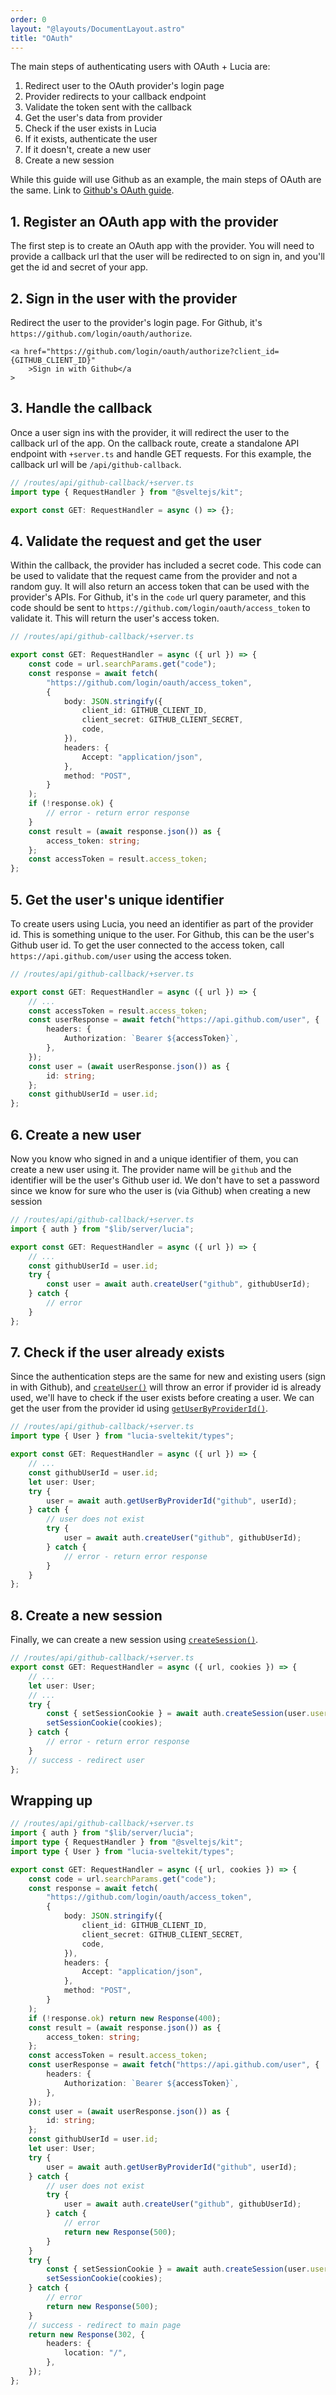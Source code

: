 ```yaml
---
order: 0
layout: "@layouts/DocumentLayout.astro"
title: "OAuth"
---
```


The main steps of authenticating users with OAuth + Lucia are:

1. Redirect user to the OAuth provider's login page
2. Provider redirects to your callback endpoint
3. Validate the token sent with the callback
4. Get the user's data from provider
5. Check if the user exists in Lucia
6. If it exists, authenticate the user
7. If it doesn't, create a new user
8. Create a new session

While this guide will use Github as an example, the main steps of OAuth are the same. Link to [Github's OAuth guide](https://docs.github.com/en/developers/apps/building-oauth-apps/authorizing-oauth-apps).

## 1. Register an OAuth app with the provider

The first step is to create an OAuth app with the provider. You will need to provide a callback url that the user will be redirected to on sign in, and you'll get the id and secret of your app.

## 2. Sign in the user with the provider

Redirect the user to the provider's login page. For Github, it's `https://github.com/login/oauth/authorize`.

```svelte
<a href="https://github.com/login/oauth/authorize?client_id={GITHUB_CLIENT_ID}"
    >Sign in with Github</a
>
```

## 3. Handle the callback

Once a user sign ins with the provider, it will redirect the user to the callback url of the app. On the callback route, create a standalone API endpoint with `+server.ts` and handle GET requests. For this example, the callback url will be `/api/github-callback`.

```ts
// /routes/api/github-callback/+server.ts
import type { RequestHandler } from "@sveltejs/kit";

export const GET: RequestHandler = async () => {};
```

## 4. Validate the request and get the user

Within the callback, the provider has included a secret code. This code can be used to validate that the request came from the provider and not a random guy. It will also return an access token that can be used with the provider's APIs. For Github, it's in the `code` url query parameter, and this code should be sent to `https://github.com/login/oauth/access_token` to validate it. This will return the user's access token.

```ts
// /routes/api/github-callback/+server.ts

export const GET: RequestHandler = async ({ url }) => {
    const code = url.searchParams.get("code");
    const response = await fetch(
        "https://github.com/login/oauth/access_token",
        {
            body: JSON.stringify({
                client_id: GITHUB_CLIENT_ID,
                client_secret: GITHUB_CLIENT_SECRET,
                code,
            }),
            headers: {
                Accept: "application/json",
            },
            method: "POST",
        }
    );
    if (!response.ok) {
        // error - return error response
    }
    const result = (await response.json()) as {
        access_token: string;
    };
    const accessToken = result.access_token;
};
```

## 5. Get the user's unique identifier

To create users using Lucia, you need an identifier as part of the provider id. This is something unique to the user. For Github, this can be the user's Github user id. To get the user connected to the access token, call `https://api.github.com/user` using the access token.

```ts
// /routes/api/github-callback/+server.ts

export const GET: RequestHandler = async ({ url }) => {
    // ...
    const accessToken = result.access_token;
    const userResponse = await fetch("https://api.github.com/user", {
        headers: {
            Authorization: `Bearer ${accessToken}`,
        },
    });
    const user = (await userResponse.json()) as {
        id: string;
    };
    const githubUserId = user.id;
};
```

## 6. Create a new user

Now you know who signed in and a unique identifier of them, you can create a new user using it. The provider name will be `github` and the identifier will be the user's Github user id. We don't have to set a password since we know for sure who the user is (via Github) when creating a new session

```ts
// /routes/api/github-callback/+server.ts
import { auth } from "$lib/server/lucia";

export const GET: RequestHandler = async ({ url }) => {
    // ...
    const githubUserId = user.id;
    try {
        const user = await auth.createUser("github", githubUserId);
    } catch {
        // error
    }
};
```

## 7. Check if the user already exists

Since the authentication steps are the same for new and existing users (sign in with Github), and [`createUser()`](/reference/api/server-api#createuser) will throw an error if provider id is already used, we'll have to check if the user exists before creating a user. We can get the user from the provider id using [`getUserByProviderId()`](/reference/api/server-api#getuserbyproviderid).

```ts
// /routes/api/github-callback/+server.ts
import type { User } from "lucia-sveltekit/types";

export const GET: RequestHandler = async ({ url }) => {
    // ...
    const githubUserId = user.id;
    let user: User;
    try {
        user = await auth.getUserByProviderId("github", userId);
    } catch {
        // user does not exist
        try {
            user = await auth.createUser("github", githubUserId);
        } catch {
            // error - return error response
        }
    }
};
```

## 8. Create a new session

Finally, we can create a new session using [`createSession()`](/reference/api/server-api#createsession).

```ts
// /routes/api/github-callback/+server.ts
export const GET: RequestHandler = async ({ url, cookies }) => {
    // ...
    let user: User;
    // ...
    try {
        const { setSessionCookie } = await auth.createSession(user.userId);
        setSessionCookie(cookies);
    } catch {
        // error - return error response
    }
    // success - redirect user
};
```

## Wrapping up

```ts
// /routes/api/github-callback/+server.ts
import { auth } from "$lib/server/lucia";
import type { RequestHandler } from "@sveltejs/kit";
import type { User } from "lucia-sveltekit/types";

export const GET: RequestHandler = async ({ url, cookies }) => {
    const code = url.searchParams.get("code");
    const response = await fetch(
        "https://github.com/login/oauth/access_token",
        {
            body: JSON.stringify({
                client_id: GITHUB_CLIENT_ID,
                client_secret: GITHUB_CLIENT_SECRET,
                code,
            }),
            headers: {
                Accept: "application/json",
            },
            method: "POST",
        }
    );
    if (!response.ok) return new Response(400);
    const result = (await response.json()) as {
        access_token: string;
    };
    const accessToken = result.access_token;
    const userResponse = await fetch("https://api.github.com/user", {
        headers: {
            Authorization: `Bearer ${accessToken}`,
        },
    });
    const user = (await userResponse.json()) as {
        id: string;
    };
    const githubUserId = user.id;
    let user: User;
    try {
        user = await auth.getUserByProviderId("github", userId);
    } catch {
        // user does not exist
        try {
            user = await auth.createUser("github", githubUserId);
        } catch {
            // error
            return new Response(500);
        }
    }
    try {
        const { setSessionCookie } = await auth.createSession(user.userId);
        setSessionCookie(cookies);
    } catch {
        // error
        return new Response(500);
    }
    // success - redirect to main page
    return new Response(302, {
        headers: {
            location: "/",
        },
    });
};
```
